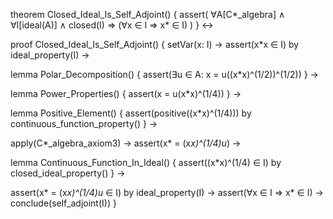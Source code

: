 theorem Closed_Ideal_Is_Self_Adjoint() {
  assert(
    ∀A[C*_algebra] ∧ ∀I[ideal(A)] ∧ closed(I) 
    ⇒ (∀x ∈ I ⇒ x* ∈ I)
  )
} ↔

proof Closed_Ideal_Is_Self_Adjoint() {
  setVar(x: I) →
  assert(x*x ∈ I) by ideal_property(I) →
  
  lemma Polar_Decomposition() {
    assert(∃u ∈ A: x = u((x*x)^(1/2))^(1/2))
  } →
  
  lemma Power_Properties() {
    assert(x = u(x*x)^(1/4))
  } →
  
  lemma Positive_Element() {
    assert(positive((x*x)^(1/4))) by continuous_function_property()
  } →
  
  apply(C*_algebra_axiom3) →
  assert(x* = (x*x)^(1/4)u*) →
  
  lemma Continuous_Function_In_Ideal() {
    assert((x*x)^(1/4) ∈ I) by closed_ideal_property()
  } →
  
  assert(x* = (x*x)^(1/4)u* ∈ I) by ideal_property(I) →
  assert(∀x ∈ I ⇒ x* ∈ I) →
  conclude(self_adjoint(I))
}